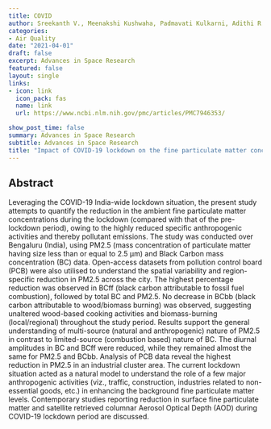 ```yaml
---
title: COVID
author: Sreekanth V., Meenakshi Kushwaha, Padmavati Kulkarni, Adithi R. Upadhya, B. Spandana, and Vignesh Prabhu
categories:
- Air Quality
date: "2021-04-01"
draft: false
excerpt: Advances in Space Research
featured: false
layout: single
links:
- icon: link
  icon_pack: fas
  name: link
  url: https://www.ncbi.nlm.nih.gov/pmc/articles/PMC7946353/

show_post_time: false
summary: Advances in Space Research 
subtitle: Advances in Space Research
title: "Impact of COVID-19 lockdown on the fine particulate matter concentration levels: Results from Bengaluru megacity, India."
---
```


## Abstract

Leveraging the COVID-19 India-wide lockdown situation, the present study attempts to quantify the reduction in the ambient fine particulate matter concentrations during the lockdown (compared with that of the pre-lockdown period), owing to the highly reduced specific anthropogenic activities and thereby pollutant emissions. The study was conducted over Bengaluru (India), using PM2.5 (mass concentration of particulate matter having size less than or equal to 2.5 µm) and Black Carbon mass concentration (BC) data. Open-access datasets from pollution control board (PCB) were also utilised to understand the spatial variability and region-specific reduction in PM2.5 across the city. The highest percentage reduction was observed in BCff (black carbon attributable to fossil fuel combustion), followed by total BC and PM2.5. No decrease in BCbb (black carbon attributable to wood/biomass burning) was observed, suggesting unaltered wood-based cooking activities and biomass-burning (local/regional) throughout the study period. Results support the general understanding of multi-source (natural and anthropogenic) nature of PM2.5 in contrast to limited-source (combustion based) nature of BC. The diurnal amplitudes in BC and BCff were reduced, while they remained almost the same for PM2.5 and BCbb. Analysis of PCB data reveal the highest reduction in PM2.5 in an industrial cluster area. The current lockdown situation acted as a natural model to understand the role of a few major anthropogenic activities (viz., traffic, construction, industries related to non-essential goods, etc.) in enhancing the background fine particulate matter levels. Contemporary studies reporting reduction in surface fine particulate matter and satellite retrieved columnar Aerosol Optical Depth (AOD) during COVID-19 lockdown period are discussed. 


